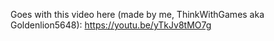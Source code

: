 Goes with this video here (made by me, ThinkWithGames aka Goldenlion5648): https://youtu.be/yTkJv8tMO7g 
